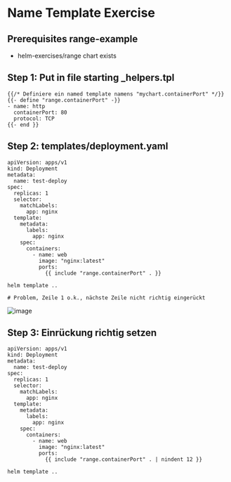 # Name Template Exercise 

## Prerequisites range-example 

  * helm-exercises/range chart exists 


## Step 1: Put in file starting _helpers.tpl 

```
{{/* Definiere ein named template namens "mychart.containerPort" */}}
{{- define "range.containerPort" -}}
- name: http
  containerPort: 80
  protocol: TCP
{{- end }}
```

## Step 2: templates/deployment.yaml 

```
apiVersion: apps/v1
kind: Deployment
metadata:
  name: test-deploy
spec:
  replicas: 1
  selector:
    matchLabels:
      app: nginx
  template:
    metadata:
      labels:
        app: nginx 
    spec:
      containers:
        - name: web
          image: "nginx:latest"
          ports:
            {{ include "range.containerPort" . }}
```

```
helm template ..
```

```
# Problem, Zeile 1 o.k., nächste Zeile nicht richtig eingerückt
```

![image](https://github.com/user-attachments/assets/8bfe07d5-59f9-4fc6-87d0-3aeff93c2acb)



## Step 3: Einrückung richtig setzen 

```
apiVersion: apps/v1
kind: Deployment
metadata:
  name: test-deploy
spec:
  replicas: 1
  selector:
    matchLabels:
      app: nginx
  template:
    metadata:
      labels:
        app: nginx 
    spec:
      containers:
        - name: web
          image: "nginx:latest"
          ports:
            {{ include "range.containerPort" . | nindent 12 }}
```

```
helm template ..
```
